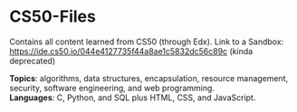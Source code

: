 # CS50-Files
Contains all content learned from CS50 (through Edx).
Link to a Sandbox: https://ide.cs50.io/044e4127735f44a8ae1c5832dc56c89c (kinda deprecated)

**Topics**: algorithms, data structures, encapsulation, resource management, security, software engineering, and web programming. \
**Languages**: C, Python, and SQL plus HTML, CSS, and JavaScript. 
